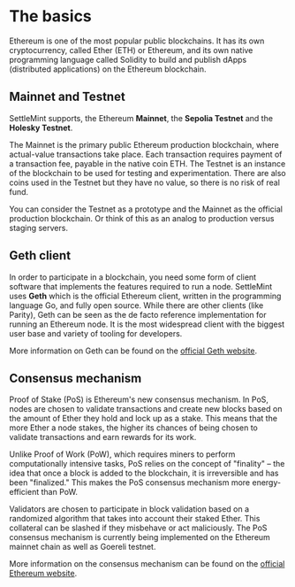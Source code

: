 # The basics

Ethereum is one of the most popular public blockchains. It has its own cryptocurrency, called Ether (ETH) or Ethereum, and its own native programming language called Solidity to build and publish dApps (distributed applications) on the Ethereum blockchain.

## Mainnet and Testnet

SettleMint supports, the Ethereum **Mainnet**, the **Sepolia Testnet** and the **Holesky Testnet**.

The Mainnet is the primary public Ethereum production blockchain, where actual-value transactions take place. Each transaction requires payment of a transaction fee, payable in the native coin ETH. The Testnet is an instance of the blockchain to be used for testing and experimentation. There are also coins used in the Testnet but they have no value, so there is no risk of real fund.

You can consider the Testnet as a prototype and the Mainnet as the official production blockchain. Or think of this as an analog to production versus staging servers.

## Geth client

In order to participate in a blockchain, you need some form of client software that implements the features required to run a node. SettleMint uses **Geth** which is the official Ethereum client, written in the programming language Go, and fully open source. While there are other clients (like Parity), Geth can be seen as the de facto reference implementation for running an Ethereum node. It is the most widespread client with the biggest user base and variety of tooling for developers.

More information on Geth can be found on the [official Geth website](https://geth.ethereum.org/).

## Consensus mechanism

Proof of Stake (PoS) is Ethereum's new consensus mechanism. In PoS, nodes are chosen to validate transactions and create new blocks based on the amount of Ether they hold and lock up as a stake. This means that the more Ether a node stakes, the higher its chances of being chosen to validate transactions and earn rewards for its work.

Unlike Proof of Work (PoW), which requires miners to perform computationally intensive tasks, PoS relies on the concept of "finality" – the idea that once a block is added to the blockchain, it is irreversible and has been "finalized." This makes the PoS consensus mechanism more energy-efficient than PoW.

Validators are chosen to participate in block validation based on a randomized algorithm that takes into account their staked Ether. This collateral can be slashed if they misbehave or act maliciously. The PoS consensus mechanism is currently being implemented on the Ethereum mainnet chain as well as Goereli testnet.

More information on the consensus mechanism can be found on the [official Ethereum website](https://ethereum.org/en/developers/docs/consensus-mechanisms/).
